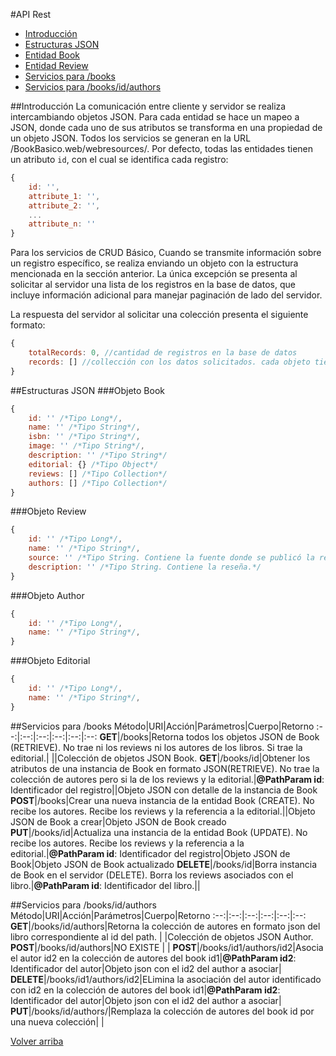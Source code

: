 #API Rest
-  [Introducción](#introducción)
-  [Estructuras JSON](#estructuras-JSON)
  - [Entidad Book](#entidad-book)
  - [Entidad Review](#entidad-review)
-  [Servicios para /books](#servicios-para-/books)
-  [Servicios para /books/id/authors](#servicios-para-/books/id/authors)

##Introducción
La comunicación entre cliente y servidor se realiza intercambiando objetos JSON. Para cada entidad se hace un mapeo a JSON, donde cada uno de sus atributos se transforma en una propiedad de un objeto JSON. Todos los servicios se generan en la URL /BookBasico.web/webresources/. Por defecto, todas las entidades tienen un atributo `id`, con el cual se identifica cada registro:

```javascript
{
    id: '',
    attribute_1: '',
    attribute_2: '',
    ...
    attribute_n: ''
}
```

Para los servicios de CRUD Básico, Cuando se transmite información sobre un registro específico, se realiza enviando un objeto con la estructura mencionada en la sección anterior.
La única excepción se presenta al solicitar al servidor una lista de los registros en la base de datos, que incluye información adicional para manejar paginación de lado del servidor.

La respuesta del servidor al solicitar una colección presenta el siguiente formato:

```javascript
{
    totalRecords: 0, //cantidad de registros en la base de datos
    records: [] //collección con los datos solicitados. cada objeto tiene la estructura de la entidad.
}
```


##Estructuras JSON
###Objeto Book
```javascript
{
    id: '' /*Tipo Long*/,
    name: '' /*Tipo String*/,
    isbn: '' /*Tipo String*/,
    image: '' /*Tipo String*/,
    description: '' /*Tipo String*/
    editorial: {} /*Tipo Object*/
    reviews: [] /*Tipo Collection*/
    authors: [] /*Tipo Collection*/
}
```
###Objeto Review
```javascript
{
    id: '' /*Tipo Long*/,
    name: '' /*Tipo String*/,
    source: '' /*Tipo String. Contiene la fuente donde se publicó la reseña del libro.*/,
    description: '' /*Tipo String. Contiene la reseña.*/
}
```
###Objeto Author
```javascript
{
    id: '' /*Tipo Long*/,
    name: '' /*Tipo String*/,
}
```
###Objeto Editorial
```javascript
{
    id: '' /*Tipo Long*/,
    name: '' /*Tipo String*/,
}
```

##Servicios para /books
Método|URI|Acción|Parámetros|Cuerpo|Retorno
:--:|:--:|:--:|:--:|:--:|:--:
**GET**|/books|Retorna todos los objetos JSON de Book (RETRIEVE). No trae ni los reviews ni los autores de los libros. Si trae la editorial.| ||Colección de objetos JSON Book.
**GET**|/books/id|Obtener los atributos de una instancia de Book en formato JSON(RETRIEVE). No trae la colección de autores pero si la de los reviews y la editorial.|**@PathParam id**: Identificador del registro||Objeto JSON con detalle de la instancia de Book
**POST**|/books|Crear una nueva instancia de la entidad Book (CREATE). No recibe los autores. Recibe los reviews y la referencia a la editorial.||Objeto JSON de Book a crear|Objeto JSON de Book creado
**PUT**|/books/id|Actualiza una instancia de la entidad Book (UPDATE). No recibe los autores. Recibe los reviews y la referencia a la editorial.|**@PathParam id**: Identificador del registro|Objeto JSON de Book|Objeto JSON de Book actualizado
**DELETE**|/books/id|Borra instancia de Book en el servidor (DELETE). Borra los reviews asociados con el libro.|<strong>@PathParam id</strong>: Identificador del libro.||


##Servicios para /books/id/authors
Método|URI|Acción|Parámetros|Cuerpo|Retorno
:--:|:--:|:--:|:--:|:--:|:--:
**GET**|/books/id/authors|Retorna la colección de autores en formato json del libro correspondiente al id del path. | |Colección de objetos JSON Author.
**POST**|/books/id/authors|NO EXISTE | |
**POST**|/books/id1/authors/id2|Asocia el autor id2 en la colección de autores del book id1|**@PathParam id2**: Identificador del autor|Objeto json con el id2 del author a asociar|
**DELETE**|/books/id1/authors/id2|ELimina la asociación del autor identificado con id2 en la colección de autores del book id1|**@PathParam id2**: Identificador del autor|Objeto json con el id2 del author a asociar|
**PUT**|/books/id/authors/|Remplaza la colección de autores del book id por una nueva colección| |


[Volver arriba](#tabla-de-contenidos)

